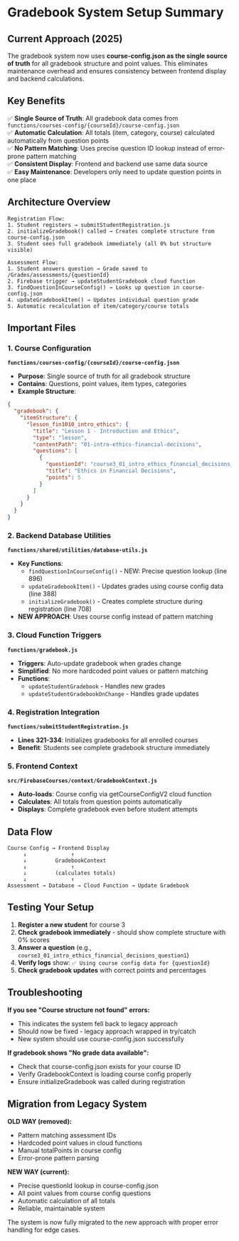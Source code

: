 # Gradebook System Setup Summary

## Current Approach (2025)

The gradebook system now uses **course-config.json as the single source of truth** for all gradebook structure and point values. This eliminates maintenance overhead and ensures consistency between frontend display and backend calculations.

## Key Benefits

✅ **Single Source of Truth**: All gradebook data comes from `functions/courses-config/{courseId}/course-config.json`  
✅ **Automatic Calculation**: All totals (item, category, course) calculated automatically from question points  
✅ **No Pattern Matching**: Uses precise question ID lookup instead of error-prone pattern matching  
✅ **Consistent Display**: Frontend and backend use same data source  
✅ **Easy Maintenance**: Developers only need to update question points in one place  

## Architecture Overview

```
Registration Flow:
1. Student registers → submitStudentRegistration.js
2. initializeGradebook() called → Creates complete structure from course-config.json
3. Student sees full gradebook immediately (all 0% but structure visible)

Assessment Flow:
1. Student answers question → Grade saved to /Grades/assessments/{questionId}
2. Firebase trigger → updateStudentGradebook cloud function
3. findQuestionInCourseConfig() → Looks up question in course-config.json
4. updateGradebookItem() → Updates individual question grade
5. Automatic recalculation of item/category/course totals
```

## Important Files

### 1. Course Configuration
**`functions/courses-config/{courseId}/course-config.json`**
- **Purpose**: Single source of truth for all gradebook structure
- **Contains**: Questions, point values, item types, categories
- **Example Structure**:
```json
{
  "gradebook": {
    "itemStructure": {
      "lesson_fin1010_intro_ethics": {
        "title": "Lesson 1 - Introduction and Ethics",
        "type": "lesson",
        "contentPath": "01-intro-ethics-financial-decisions",
        "questions": [
          {
            "questionId": "course3_01_intro_ethics_financial_decisions_question1",
            "title": "Ethics in Financial Decisions",
            "points": 5
          }
        ]
      }
    }
  }
}
```

### 2. Backend Database Utilities
**`functions/shared/utilities/database-utils.js`**
- **Key Functions**:
  - `findQuestionInCourseConfig()` - NEW: Precise question lookup (line 896)
  - `updateGradebookItem()` - Updates grades using course config data (line 388)
  - `initializeGradebook()` - Creates complete structure during registration (line 708)
- **NEW APPROACH**: Uses course config instead of pattern matching

### 3. Cloud Function Triggers
**`functions/gradebook.js`**
- **Triggers**: Auto-update gradebook when grades change
- **Simplified**: No more hardcoded point values or pattern matching
- **Functions**:
  - `updateStudentGradebook` - Handles new grades
  - `updateStudentGradebookOnChange` - Handles grade updates

### 4. Registration Integration
**`functions/submitStudentRegistration.js`**
- **Lines 321-334**: Initializes gradebooks for all enrolled courses
- **Benefit**: Students see complete gradebook structure immediately

### 5. Frontend Context
**`src/FirebaseCourses/context/GradebookContext.js`**
- **Auto-loads**: Course config via getCourseConfigV2 cloud function
- **Calculates**: All totals from question points automatically
- **Displays**: Complete gradebook even before student attempts

## Data Flow

```
Course Config → Frontend Display
     ↓              ↑
     ↓         GradebookContext
     ↓              ↑
     ↓         (calculates totals)
     ↓              ↑
Assessment → Database → Cloud Function → Update Gradebook
```

## Testing Your Setup

1. **Register a new student** for course 3
2. **Check gradebook immediately** - should show complete structure with 0% scores
3. **Answer a question** (e.g., `course3_01_intro_ethics_financial_decisions_question1`)
4. **Verify logs** show: `✅ Using course config data for {questionId}`
5. **Check gradebook updates** with correct points and percentages

## Troubleshooting

**If you see "Course structure not found" errors:**
- This indicates the system fell back to legacy approach
- Should now be fixed - legacy approach wrapped in try/catch
- New system should use course-config.json successfully

**If gradebook shows "No grade data available":**
- Check that course-config.json exists for your course ID
- Verify GradebookContext is loading course config properly
- Ensure initializeGradebook was called during registration

## Migration from Legacy System

**OLD WAY (removed):**
- Pattern matching assessment IDs
- Hardcoded point values in cloud functions
- Manual totalPoints in course config
- Error-prone pattern parsing

**NEW WAY (current):**
- Precise questionId lookup in course-config.json
- All point values from course config questions
- Automatic calculation of all totals
- Reliable, maintainable system

The system is now fully migrated to the new approach with proper error handling for edge cases.